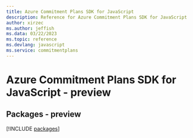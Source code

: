 ```yaml
---
title: Azure Commitment Plans SDK for JavaScript
description: Reference for Azure Commitment Plans SDK for JavaScript
author: xirzec
ms.author: jeffish
ms.data: 03/22/2023
ms.topic: reference
ms.devlang: javascript
ms.service: commitmentplans
---
```

# Azure Commitment Plans SDK for JavaScript - preview
## Packages - preview
[!INCLUDE [packages](commitment-plans-index.md)]